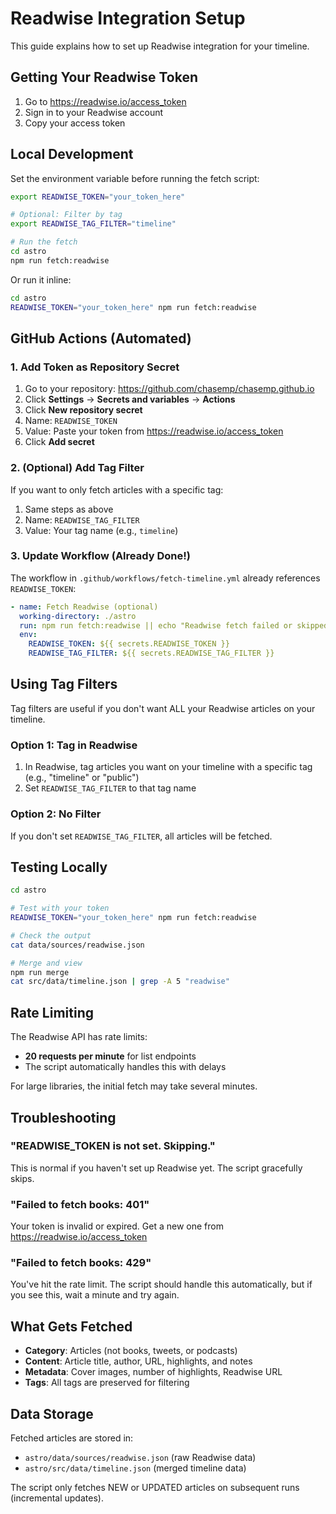# Readwise Integration Setup

This guide explains how to set up Readwise integration for your timeline.

## Getting Your Readwise Token

1. Go to https://readwise.io/access_token
2. Sign in to your Readwise account
3. Copy your access token

## Local Development

Set the environment variable before running the fetch script:

```bash
export READWISE_TOKEN="your_token_here"

# Optional: Filter by tag
export READWISE_TAG_FILTER="timeline"

# Run the fetch
cd astro
npm run fetch:readwise
```

Or run it inline:

```bash
cd astro
READWISE_TOKEN="your_token_here" npm run fetch:readwise
```

## GitHub Actions (Automated)

### 1. Add Token as Repository Secret

1. Go to your repository: https://github.com/chasemp/chasemp.github.io
2. Click **Settings** → **Secrets and variables** → **Actions**
3. Click **New repository secret**
4. Name: `READWISE_TOKEN`
5. Value: Paste your token from https://readwise.io/access_token
6. Click **Add secret**

### 2. (Optional) Add Tag Filter

If you want to only fetch articles with a specific tag:

1. Same steps as above
2. Name: `READWISE_TAG_FILTER`
3. Value: Your tag name (e.g., `timeline`)

### 3. Update Workflow (Already Done!)

The workflow in `.github/workflows/fetch-timeline.yml` already references `READWISE_TOKEN`:

```yaml
- name: Fetch Readwise (optional)
  working-directory: ./astro
  run: npm run fetch:readwise || echo "Readwise fetch failed or skipped"
  env:
    READWISE_TOKEN: ${{ secrets.READWISE_TOKEN }}
    READWISE_TAG_FILTER: ${{ secrets.READWISE_TAG_FILTER }}
```

## Using Tag Filters

Tag filters are useful if you don't want ALL your Readwise articles on your timeline.

### Option 1: Tag in Readwise

1. In Readwise, tag articles you want on your timeline with a specific tag (e.g., "timeline" or "public")
2. Set `READWISE_TAG_FILTER` to that tag name

### Option 2: No Filter

If you don't set `READWISE_TAG_FILTER`, all articles will be fetched.

## Testing Locally

```bash
cd astro

# Test with your token
READWISE_TOKEN="your_token_here" npm run fetch:readwise

# Check the output
cat data/sources/readwise.json

# Merge and view
npm run merge
cat src/data/timeline.json | grep -A 5 "readwise"
```

## Rate Limiting

The Readwise API has rate limits:
- **20 requests per minute** for list endpoints
- The script automatically handles this with delays

For large libraries, the initial fetch may take several minutes.

## Troubleshooting

### "READWISE_TOKEN is not set. Skipping."

This is normal if you haven't set up Readwise yet. The script gracefully skips.

### "Failed to fetch books: 401"

Your token is invalid or expired. Get a new one from https://readwise.io/access_token

### "Failed to fetch books: 429"

You've hit the rate limit. The script should handle this automatically, but if you see this, wait a minute and try again.

## What Gets Fetched

- **Category**: Articles (not books, tweets, or podcasts)
- **Content**: Article title, author, URL, highlights, and notes
- **Metadata**: Cover images, number of highlights, Readwise URL
- **Tags**: All tags are preserved for filtering

## Data Storage

Fetched articles are stored in:
- `astro/data/sources/readwise.json` (raw Readwise data)
- `astro/src/data/timeline.json` (merged timeline data)

The script only fetches NEW or UPDATED articles on subsequent runs (incremental updates).

